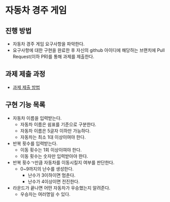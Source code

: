 # 자동차 경주 게임
## 진행 방법
* 자동차 경주 게임 요구사항을 파악한다.
* 요구사항에 대한 구현을 완료한 후 자신의 github 아이디에 해당하는 브랜치에 Pull Request(이하 PR)를 통해 과제를 제출한다.

## 과제 제출 과정
* [과제 제출 방법](https://github.com/next-step/nextstep-docs/tree/master/precourse)

## 구현 기능 목록
- 자동차 이름을 입력받는다.
    * 자동차 이름은 쉼표를 기준으로 구분한다.
    * 자동차 이름은 5글자 이하만 가능하다.
    * 자동차는 최소 1대 이상이여야 한다.
- 반복 횟수를 입력받는다.
    * 이동 횟수는 1회 이상이여야 한다.
    * 이동 횟수는 숫자만 입력받아야 한다.
- 반복 횟수ㄱ만큼 자동차를 이동시킬지 여부를 판단한다.
    * 0~9까지의 난수를 생성한다.
      * 난수가 3이하이면 멈춘다.
      * 난수가 4이상이면 전진한다.
- 라운드가 끝나면 어떤 자동차가 우승했는지 알려준다.
    * 우승자는 여러명일 수 있다.
